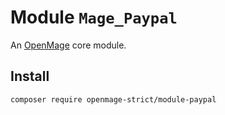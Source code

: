 # Module `Mage_Paypal`

An [OpenMage][1] core module.

## Install

``` bash
composer require openmage-strict/module-paypal
```

[1]: https://github.com/OpenMage/magento-lts
